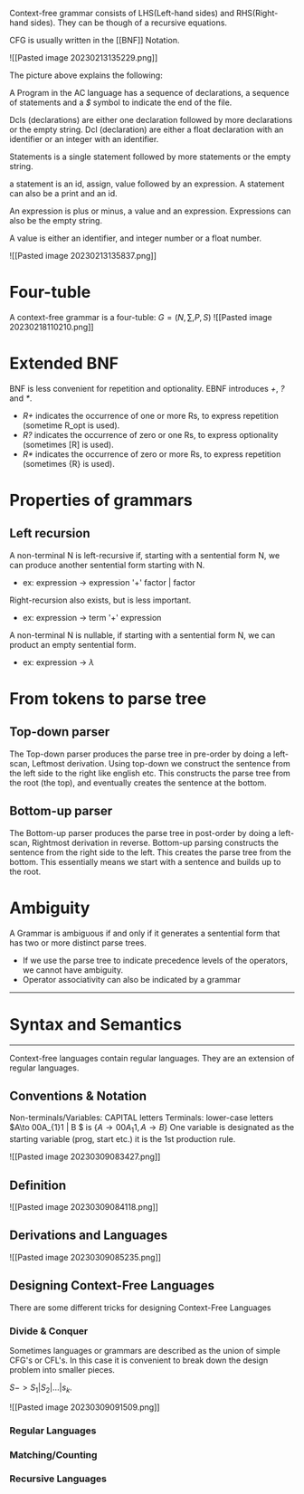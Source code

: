 Context-free grammar consists of LHS(Left-hand sides) and RHS(Right-hand sides).
They can be though of a recursive equations.

CFG is usually written in the [[BNF]] Notation.


![[Pasted image 20230213135229.png]]

The picture above explains the following:

A Program in the AC language has a sequence of declarations, a sequence of statements and a *$* symbol to indicate the end of the file.

Dcls (declarations) are either one declaration followed by more declarations or the empty string.
Dcl (declaration) are either a float declaration with an identifier or an integer with an identifier.

Statements is a single statement followed by more statements or the empty string.

a statement is an id, assign, value followed by an expression.
A statement can also be a print and an id.

An expression is plus or minus, a value and an expression. Expressions can also be the empty string.

A value is either an identifier, and integer number or a float number.

![[Pasted image 20230213135837.png]]

# Four-tuble
A context-free grammar is a four-tuble:
$G=(N,\sum,P,S)$
![[Pasted image 20230218110210.png]]


# Extended BNF
BNF is less convenient for repetition and optionality. EBNF introduces *+*, *?* and *\**.
- *R+* indicates the occurrence of one or more Rs, to express repetition (sometime R_opt is used).
- *R?* indicates the occurrence of zero or one Rs, to express optionality (sometimes \[R\] is used).
- *R\** indicates the occurrence of zero or more Rs, to express repetition (sometimes {R} is used).

# Properties of grammars
## Left recursion
A non-terminal N is left-recursive if, starting with a sentential form N, we can produce another sentential form starting with N.
- ex: expression -> expression '+' factor | factor

Right-recursion also exists, but is less important.
- ex: expression -> term '+' expression

A non-terminal N is nullable, if starting with a sentential form N, we can product an empty sentential form.
- ex: expression -> $\lambda$


# From tokens to parse tree
## Top-down parser
The Top-down parser produces the parse tree in pre-order by doing a left-scan, Leftmost derivation. Using top-down we construct the sentence from the left side to the right like english etc. This constructs the parse tree from the root (the top), and eventually creates the sentence at the bottom.

## Bottom-up parser
The Bottom-up parser produces the parse tree in post-order by doing a left-scan, Rightmost derivation in reverse.
Bottom-up parsing constructs the sentence from the right side to the left. This creates the parse tree from the bottom. This essentially means we start with a sentence and builds up to the root.


# Ambiguity
A Grammar is ambiguous if and only if it generates a sentential form that has two or more distinct parse trees.

* If we use the parse tree to indicate precedence levels of the operators, we cannot have ambiguity.
* Operator associativity can also be indicated by a grammar


---
# Syntax and Semantics
---

Context-free languages contain regular languages. They are an extension of regular languages.

## Conventions & Notation
Non-terminals/Variables: CAPITAL letters
Terminals: lower-case letters
	$A\to 00A_{1}1 | B $ is {$A \to 00A_{1}1, A \to B$}
One variable is designated as the starting variable (prog, start etc.) it is the 1st production rule.

![[Pasted image 20230309083427.png]]

## Definition
![[Pasted image 20230309084118.png]]

## Derivations and Languages
![[Pasted image 20230309085235.png]]



## Designing Context-Free Languages
There are some different tricks for designing Context-Free Languages

### Divide & Conquer
Sometimes languages or grammars are described as the union of simple CFG's or CFL's. In this case it is convenient to break down the design problem into smaller pieces.

$S -> S_1 | S_{2} | \dots | s_{k}$.

![[Pasted image 20230309091509.png]]

### Regular Languages


### Matching/Counting


### Recursive Languages
